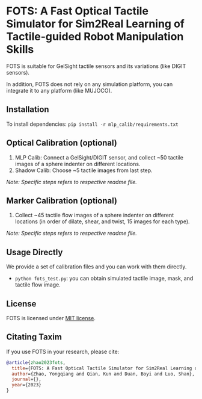 # FOTS: A Fast Optical Tactile Simulator for Sim2Real Learning of Tactile-guided Robot Manipulation Skills
FOTS is suitable for GelSight tactile sensors and its variations (like DIGIT sensors). 

In addition, FOTS does not rely on any simulation platform, you can integrate it to any platform (like MUJOCO).

## Installation

To install dependencies: `pip install -r mlp_calib/requirements.txt`

## Optical Calibration (optional)
1. MLP Calib: Connect a GelSight/DIGIT sensor, and collect ~50 tactile images of a sphere indenter on different locations.
2. Shadow Calib: Choose ~5 tactile images from last step.

*Note: Specific steps refers to respective readme file.*

## Marker Calibration (optional)
1. Collect ~45 tactile flow images of a sphere indenter on different locations (in order of dilate, shear, and twist, 15 images for each type).

*Note: Specific steps refers to respective readme file.*

## Usage Directly
We provide a set of calibration files and you can work with them directly. 

- `python fots_test.py`: you can obtain simulated tactile image, mask, and tactile flow image.



## License
FOTS is licensed under [MIT license](LICENSE).

## Citating Taxim
If you use FOTS in your research, please cite:
```BibTeX
@article{zhao2023fots,
  title={FOTS: A Fast Optical Tactile Simulator for Sim2Real Learning of Tactile-guided Robot Manipulation Skills},
  author={Zhao, Yongqiang and Qian, Kun and Duan, Boyi and Luo, Shan},
  journal={},
  year={2023}
}
```